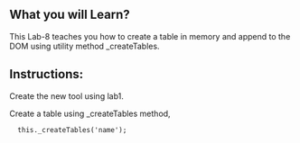 ## What you will Learn?

This Lab-8 teaches you how to create a table in memory and append to the DOM using utility method _createTables.


## Instructions:

 Create the new tool using lab1.

 Create a table using _createTables method,

      this._createTables('name');
